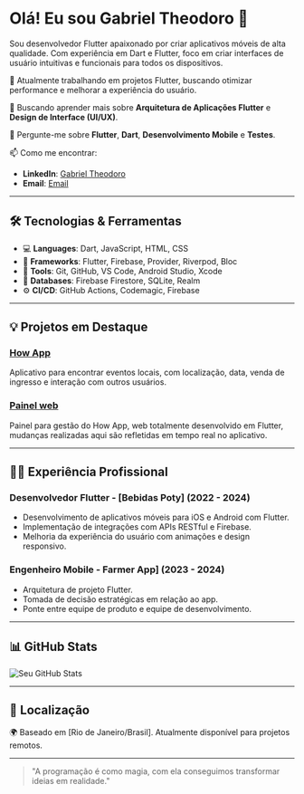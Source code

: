 # Olá! Eu sou Gabriel Theodoro 👋

Sou desenvolvedor Flutter apaixonado por criar aplicativos móveis de alta qualidade. Com experiência em Dart e Flutter, foco em criar interfaces de usuário intuitivas e funcionais para todos os dispositivos.

🔭 Atualmente trabalhando em projetos Flutter, buscando otimizar performance e melhorar a experiência do usuário.

🌱 Buscando aprender mais sobre **Arquitetura de Aplicações Flutter** e **Design de Interface (UI/UX)**.

💬 Pergunte-me sobre **Flutter**, **Dart**, **Desenvolvimento Mobile** e **Testes**.

📫 Como me encontrar:
- **LinkedIn**: [Gabriel Theodoro](https://www.linkedin.com/in/gabtheodoro/)
- **Email**: [Email](mailto:gabthefer1@gmail.com)

---

## 🛠️ Tecnologias & Ferramentas

- 💻 **Languages**: Dart, JavaScript, HTML, CSS
- 🚀 **Frameworks**: Flutter, Firebase, Provider, Riverpod, Bloc
- 🧰 **Tools**: Git, GitHub, VS Code, Android Studio, Xcode
- 🧠 **Databases**: Firebase Firestore, SQLite, Realm
- ⚙️ **CI/CD**: GitHub Actions, Codemagic, Firebase

---

## 💡 Projetos em Destaque

### [How App](https://github.com/gabthe/howapp2)
Aplicativo para encontrar eventos locais, com localização, data, venda de ingresso e interação com outros usuários.

### [Painel web](https://github.com/gabthe/howapp-panel)
Painel para gestão do How App, web totalmente desenvolvido em Flutter, mudanças realizadas aqui são refletidas em tempo real no aplicativo.

---

## 🧑‍💻 Experiência Profissional

### Desenvolvedor Flutter - **[Bebidas Poty]** (2022 - 2024)
- Desenvolvimento de aplicativos móveis para iOS e Android com Flutter.
- Implementação de integrações com APIs RESTful e Firebase.
- Melhoria da experiência do usuário com animações e design responsivo.

### Engenheiro Mobile - **Farmer App]** (2023 - 2024)
- Arquitetura de projeto Flutter.
- Tomada de decisão estratégicas em relação ao app.
- Ponte entre equipe de produto e equipe de desenvolvimento.

---

## 📊 GitHub Stats

![Seu GitHub Stats](https://github-readme-stats.vercel.app/api?username=gabthe&show_icons=true&hide_title=true&hide=prs)

---

## 📍 Localização

🌍 Baseado em [Rio de Janeiro/Brasil]. Atualmente disponível para projetos remotos.

---

> "A programação é como magia, com ela conseguimos transformar ideias em realidade."
